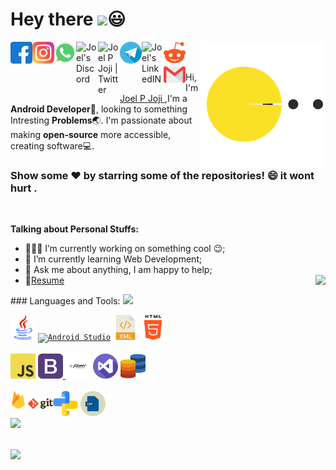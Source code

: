 # Hey there <img src="https://media.giphy.com/media/hvRJCLFzcasrR4ia7z/giphy.gif" width="50px">:smiley:
<img align="right" src="https://github.com/joelpjoji/joelpjoji/blob/main/Icons/pacman.svg?sanitize=true" width="200" height="200" width="500" height="320" />

<a href="https://www.facebook.com/joel.pjoji.1/">
  <img align="left" alt="Joel's Facebook" width="35px" src="https://github.com/joelpjoji/joelpjoji/blob/main/Icons/facebook.svg" />
</a>

<a href="https://www.instagram.com/joeykuttan_/">
  <img align="left" alt="Joel's Instagram" width="35px" src="https://github.com/joelpjoji/joelpjoji/blob/main/Icons/instagram.svg" />
</a>
<a href="https://wa.me/qr/GRP5KBM4H7EXG1">
  <img align="left" alt="Joel's WhatsApp" width="35px" src=https://github.com/joelpjoji/joelpjoji/blob/main/Icons/whatsapp.svg />
</a>

<a href="https://discord.com/channels/@joeykuttan#6661">
  <img align="left" alt="Joel's Discord" width="35px" src="https://raw.githubusercontent.com/peterthehan/peterthehan/master/assets/discord.svg" />
</a>

<a href="https://twitter.com/joelpjoji">
  <img align="left" alt="Joel P Joji | Twitter" width="35px" src="https://raw.githubusercontent.com/peterthehan/peterthehan/master/assets/twitter.svg" />
</a>
<a href="https://t.me/joelpjoji">
  <img align="left" alt="Joel's Telegram" width="35px" src="https://github.com/joelpjoji/joelpjoji/blob/main/Icons/telegram.svg" />
</a>

<a href="https://www.linkedin.com/in/joel-p-joji-5aa9b0172">
  <img align="left" alt="Joel's LinkedIN" width="35px" src="https://raw.githubusercontent.com/peterthehan/peterthehan/master/assets/linkedin.svg" />
</a>

<a href="https://www.reddit.com/user/Medical-Log-3245">
  <img align="left" alt="Joel's Reddit" width="35px" src="https://github.com/joelpjoji/joelpjoji/blob/main/Icons/reddit.svg" />
</a>
<a href="mailto:joelpjoji1222@gmail.com">
  <img align="left" alt="Joel's Mail" width="35px" src="https://github.com/joelpjoji/joelpjoji/blob/main/Icons/gmail.svg" />
</a>

<br />
<br />


Hi, I'm [Joel P Joji ](https://www.joelpjoji.com),I'm a **Android Developer**:iphone:, looking to something Intresting **Problems**:earth_asia:. 
I'm passionate about making **open-source** more accessible, creating software:computer:.
### Show some ❤️ by starring some of the repositories! :smile: it wont hurt .
 <br />
 
**Talking about Personal Stuffs:**

- 👨🏽‍💻 I’m currently working on something cool :wink:;
- 🌱 I’m currently learning Web Development; 
- 💬 Ask me about anything, I am happy to help;
- 📝[Resume](https://drive.google.com/file/d/1xUHC9zzjIQSFmfywpH84SASEuKaKV0MM/view)
 </a> <a href="https://github.com/joelpjoji/github-readme-stats">
  <img align="right" src="https://github-readme-stats.vercel.app/api/top-langs/?username=joelpjoji&langs_count=10" />
</a> 
 ### Languages and Tools: <img src="https://media.giphy.com/media/WUlplcMpOCEmTGBtBW/giphy.gif" width="30">
<p> <!-- GitHub README Stats -->

 
 <!-- icons -->
<code><a href = "https://www.java.com/en/"><img height="40" src="https://github.com/joelpjoji/joelpjoji/blob/main/Icons/java.svg" alt="Java"></a></code>
<code><a href = "https://developer.android.com/studio"><img height="40" src="https://upload.wikimedia.org/wikipedia/commons/thumb/3/34/Android_Studio_icon.svg/512px-Android_Studio_icon.svg.png" alt="Android Studio"></a></code>
<code><img height="40" src="https://github.com/joelpjoji/joelpjoji/blob/main/Icons/xml.svg" alt="XML"></code>
<code><a href = "https://developer.mozilla.org/en-US/docs/Web/Guide/HTML/HTML5"><img height="40" src="https://github.com/joelpjoji/joelpjoji/blob/main/Icons/html-5.svg"></code>
<br/><br/>
  <code><a href = "https://developer.mozilla.org/en-US/docs/Web/JavaScript"><img height="40" src="https://raw.githubusercontent.com/github/explore/80688e429a7d4ef2fca1e82350fe8e3517d3494d/topics/javascript/javascript.png"></a></code>
<code><a href = "https://getbootstrap.com/"><img height="40" src="https://raw.githubusercontent.com/github/explore/80688e429a7d4ef2fca1e82350fe8e3517d3494d/topics/bootstrap/bootstrap.png"></code> 
<code><a href = "https://jquery.com/"><img height="40" src="https://raw.githubusercontent.com/github/explore/80688e429a7d4ef2fca1e82350fe8e3517d3494d/topics/jquery/jquery.png"></a></code> 
<code><a href = "https://code.visualstudio.com/"><img height="40" src="https://github.com/joelpjoji/joelpjoji/blob/main/Icons/visual-studio.svg"></a></code>
<code><a href = "https://www.w3schools.com/sql/"><img height="40" src="https://github.com/joelpjoji/joelpjoji/blob/main/Icons/databases.svg"></a></code>
<br/><br/>
  <code><a href = "https://firebase.google.com/"><img height="40" src="https://github.com/joelpjoji/joelpjoji/blob/main/Icons/firebase.svg"></a></code>
<code><a href = "https://git-scm.com/"><img height="40" src="https://raw.githubusercontent.com/github/explore/80688e429a7d4ef2fca1e82350fe8e3517d3494d/topics/git/git.png"></a></code><code><a href = "https://www.python.org/"><img height="40" src="https://github.com/joelpjoji/joelpjoji/blob/main/Icons/python.svg"></a></code>
<code><img height="40" src="https://github.com/joelpjoji/joelpjoji/blob/main/Icons/cpp.svg" alt="C Language"></a></code>
<code><a href = "https://www.adobe.com/in/products/illustrator.html">
<img height="40" src="https://upload.wikimedia.org/wikipedia/commons/thumb/f/fb/Adobe_Illustrator_CC_icon.svg/616px-Adobe_Illustrator_CC_icon.svg.png"></a></code>

<br />

<a href="https://github.com/joelpjoji/github-readme-stats">
  <img align="left" src="https://github-readme-stats.vercel.app/api?username=joelpjoji&show_icons=true" />
</a>
</p>
